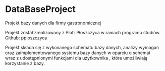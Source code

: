 # DataBaseProject
Projekt bazy danych dla firmy gastronomicznej

Projekt został zrealizowany z Piotr Płoszczyca w ramach programu studiów.
Github: pploszczyca


Projekt składa się z wykonanego schematu bazy danych, analizy wymagań oraz zaimplementowanego systemu bazy danych w oparciu 
o schemat wraz z udostępnionymi funkcjami dla użytkownika , które umożliwiają korzystanie z bazy.


